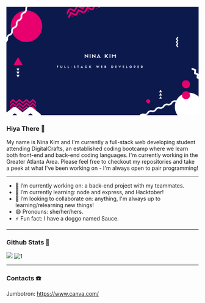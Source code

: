 ![](imagesforreadme/nina%20kim.png)
### Hiya There 👋

My name is Nina Kim and I'm currently a full-stack web developing student attending DigitalCrafts, an established coding bootcamp where we learn both front-end and back-end coding languages. I'm currently working in the Greater Atlanta Area. Please feel free to checkout my repositories and take a peek at what I've been working on - I'm always open to pair programming!

-------------------------------------------

- 🔭  I’m currently working on: a back-end project with my teammates.
- 🌱  I’m currently learning: node and express, and Hacktober!
- 👯  I’m looking to collaborate on: anything, I'm always up to learning/relearning new things!
- 😄  Pronouns: she/her/hers.
- ⚡  Fun fact: I have a doggo named Sauce. 

-------------------------------------------
### Github Stats 🤖

[![](https://github-readme-stats.vercel.app/api?username=ninankkim&theme=blue-green)](https://github.com/ninankkim/github-readme-stats)
![1](https://github-readme-stats.vercel.app/api/top-langs/?username=ninankkim&theme=blue-green)


-------------------------------------------
### Contacts ☎️

Jumbotron: https://www.canva.com/
